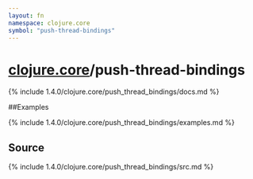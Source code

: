 ```yaml
---
layout: fn
namespace: clojure.core
symbol: "push-thread-bindings"
---
```


# [clojure.core](../)/push-thread-bindings

{% include 1.4.0/clojure.core/push_thread_bindings/docs.md %}

##Examples

{% include 1.4.0/clojure.core/push_thread_bindings/examples.md %}
## Source
{% include 1.4.0/clojure.core/push_thread_bindings/src.md %}

